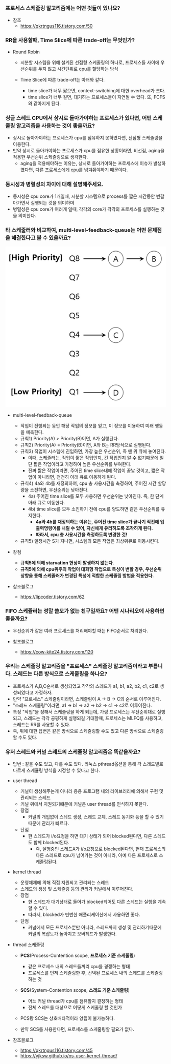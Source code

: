 ### 프로세스 스케줄링 알고리즘에는 어떤 것들이 있나요?
- 참조
  - https://qkrtngus116.tistory.com/50

### RR을 사용할때, Time Slice에 따른 trade-off는 무엇인가?
- Round Robin
  - 시분할 시스템을 위해 설계된 선점형 스케줄링의 하나로, 프로세스들 사이에 우선순위를 두지 않고 시간단위로 cpu를 할당하는 방식

  - Time Slice에 따른 trade-off는 아래와 같다.
    - time slice가 너무 짧으면, context-switching에 대한 overhead가 크다.
    - time slice가 너무 길면, 대기하는 프로세스들이 지연될 수 있다. 또, FCFS와 같아지게 된다.

### 싱글 스레드 CPU에서 상시로 돌아가야하는 프로세스가 있다면, 어떤 스케줄링 알고리즘을 사용하는 것이 좋을까요?
- 상시로 돌아가야하는 프로세스가 cpu를 점유하지 못하였다면, 선점형 스케줄링을 이용한다.
- 만약 상시로 돌아가야하는 프로세스가 cpu를 점유한 상황이라면, 비선점, aging을 적용한 우선순위 스케줄링으로 생각한다.
  - aging을 적용해야하는 이유는, 상시로 돌아가야하는 프로세스에 이슈가 발생하였다면, 다른 프로세스에게 cpu를 넘겨줘야하기 때문이다.

### 동시성과 병렬성의 차이에 대해 설명해주세요.
- 동시성은 cpu core가 1개일때, 시분할 시스템으로 process를 짧은 시간동안 번갈아가면서 실행되는 것을 의미하며
- 병렬성은 cpu core가 여러개 일때, 각각의 core가 각각의 프로세스를 실행하는 것을 의미한다.

### 타 스케줄러와 비교하여, multi-level-feedback-queue는 어떤 문제점을 해결한다고 볼 수 있을까요?
<img src="../image/suhyun/MLFQ.PNG">

- multi-level-feedback-queue
  - 작업이 진행되는 동안 해당 작업의 정보를 얻고, 이 정보를 이용하여 미래 행동을 예측한다.
  - 규칙1) Priority(A) > Priority(B)이면, A가 실행된다.
  - 규칙2) Priority(A) = Priority(B)이면, A와 B는 RR방식으로 실행된다.
  - 규칙3) 작업이 시스템에 진입하면, 가장 높은 우선순위, 즉 맨 위 큐에 놓여진다.
    - 이때, 스케줄러는, 작업이 짧은 작업인지, 긴 작업인지 알 수 없기때문에 일단 짧은 작업이라고 가정하여 높은 우선순위를 부여한다.
    - 진짜 짧은 작업이라면, 주어진 time slice내에 작업이 끝날 것이고, 짧은 작업이 아니라면, 천천히 아래 큐로 이동하게 된다.
  - 규칙4) 4a와 4b를 재정의하여, cpu 총 사용시간을 측정하여, 주어진 시간 할당량을 소진하면, 우선순위는 낮아진다.
    - 4a) 주어진 time slice를 모두 사용하면 우선순위는 낮아진다. 즉, 한 단계 아래 큐로 이동한다.
    - 4b) time slice를 모두 소진하기 전에 cpu를 양도하면 같은 우선순위를 유지한다.
      - **4a와 4b를 재정의하는 이유는, 주어진 time slice가 끝나기 직전에 입출력명령어를 내릴 수 있어, 자신에게 유리하도록 조작하게 된다.**
      - **따라서, cpu 총 사용시간을 측정하도록 변경한 것!**
  - 규칙5) 일정시간 S가 지나면, 시스템의 모든 작업은 최상위큐로 이동시킨다.

- 장점
  - **규칙5에 의해 starvation 현상이 발생하지 않는다.**
  - **규칙5에 의해 cpu위주의 작업이 대화형 작업으로 특성이 변할 경우, 우선순위 상향을 통해 스케줄러가 변경된 특성에 적합한 스케줄링 방법을 적용한다.**

- 참조블로그
  - https://lipcoder.tistory.com/62

### FIFO 스케쥴러는 정말 쓸모가 없는 친구일까요? 어떤 시나리오에 사용하면 좋을까요?
- 우선순위가 같은 여러 프로세스를 처리해야할 때는 FIFO순서로 처리한다.

- 참조블로그
  - https://cow-kite24.tistory.com/120

### 우리는 스케줄링 알고리즘을 "프로세스" 스케줄링 알고리즘이라고 부릅니다. 스레드는 다른 방식으로 스케줄링을 하나요?
- 프로세스가 A,B,C순서로 생성되었고 각각의 스레드가 a1, b1, a2, b2, c1, c2로 생성되었다고 가정하자.
- 만약 "프로세스" 스케줄링이라면, 스케줄링이 A -> B -> C의 순서로 이루어진다.
- "스레드 스케줄링"이라면, a1 -> b1 -> a2 -> b2 -> c1 -> c2로 이루어진다.
- 특정 "작업"을 정해서 스케줄링을 하게 되는데, 가령 프로세스는 우선순위대로 실행되고, 스레드는 각각 공평하게 실행되길 기대할때, 프로세스는 MLFQ를 사용하고, 스레드는 RR를 사용할 수 있다.
- 즉, 위에 대한 답변은 같은 방식으로 스케줄링할 수도 있고 다른 방식으로 스케줄링할 수도 있다.

### 유저 스레드와 커널 스레드의 스케쥴링 알고리즘은 똑같을까요?
- 답변 : 같을 수도 있고, 다를 수도 있다. 리눅스 pthread옵션을 통해 각 스레드별로 다르게 스케쥴링 방식을 지정할 수 있다고 한다.

- user thread
  - 커널이 생성해주는게 아니라 응용 프로그램 내의 라이브러리에 의해서 구현 및 관리되는 스레드
  - 커널 위에서 지원되기떄문에 커널은 user thread를 인식하지 못한다.
  - 장점
    - 커널의 개입없이 스레드 생성, 스레드 교체, 스레드 동기화 등을 할 수 있기때문에 관리가 빠르다.
  - 단점
    - 한 스레드가 i/o요청을 하면 대기 상태가 되어 blocked된다면, 다른 스레드도 함께 blocked된다.
      - 즉, 실행중인 스레드A가 i/o요청으로 blocked된다면, 현재 프로세스의 다른 스레드로 cpu가 넘어가는 것이 아니라, 아예 다른 프로세스로 스케줄링된다.

- kernel thread
  - 운영체제에 의해 직접 지원되고 관리되는 스레드
  - 스레드의 생성 및 스케줄링 등의 관리가 커널에서 이루어진다.
  - 장점
    - 한 스레드가 대기상태로 들어가 blocked되어도 다른 스레드는 실행을 계속할 수 있다.
    - 따라서, blocked가 빈번한 애플리케이션에서 사용하면 좋다.
  - 단점
    - 커널에서 모든 프로세스뿐만 아니라, 스레드까지 생성 및 관리하기때문에 커널의 복잡도가 높아지고 오버헤드가 발생한다.

- thread 스케줄링
  - **PCS**(Process-Contention scope, **프로세스 기준 스케줄링**)
    - 같은 프로세스 내의 스레드들끼리 cpu를 경쟁하는 형태
    - 프로세스를 먼저 스케줄링한 후, 선택된 프로세스 내의 스레드를 스케줄링하는 것
  - **SCS**(System-Contention scope, **스레드 기준 스케줄링**)
    - 어느 커널 thread가 cpu를 점유할지 결정하는 형태
    - 전체 스레드를 대상으로 어떻게 스케줄링 할 것인가
  
  - PCS랑 SCS는 상호배타적이라 양립이 불가능하다.
  - 만약 SCS를 사용한다면, 프로세스를 스케줄링할 필요가 없다.

- 참조블로그
  - https://qkrtngus116.tistory.com/45
  - https://yjksw.github.io/os-user-kernel-thread/